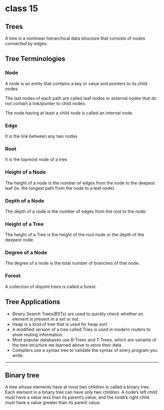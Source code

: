 # class 15

## Trees

A tree is a nonlinear hierarchical data structure that consists of nodes connected by edges.

## Tree Terminologies

### Node

A node is an entity that contains a key or value and pointers to its child nodes.

The last nodes of each path are called leaf nodes or external nodes that do not contain a link/pointer to child nodes.

The node having at least a child node is called an internal node.

### Edge

It is the link between any two nodes

### Root

It is the topmost node of a tree.

### Height of a Node

The height of a node is the number of edges from the node to the deepest leaf (ie. the longest path from the node to a leaf node).

### Depth of a Node

The depth of a node is the number of edges from the root to the node.

### Height of a Tree

The height of a Tree is the height of the root node or the depth of the deepest node.

### Degree of a Node

The degree of a node is the total number of branches of that node.

### Forest

A collection of disjoint trees is called a forest.

## Tree Applications

- Binary Search Trees(BSTs) are used to quickly check whether an element is present in a set or not.
- Heap is a kind of tree that is used for heap sort.
- A modified version of a tree called Tries is used in modern routers to store routing information.
- Most popular databases use B-Trees and T-Trees, which are variants of the tree structure we learned above to store their data
- Compilers use a syntax tree to validate the syntax of every program you write.

---

## Binary tree

A tree whose elements have at most two children is called a binary tree. Each element in a binary tree can have only two children. A node’s left child must have a value less than its parent’s value, and the node’s right child must have a value greater than its parent value.